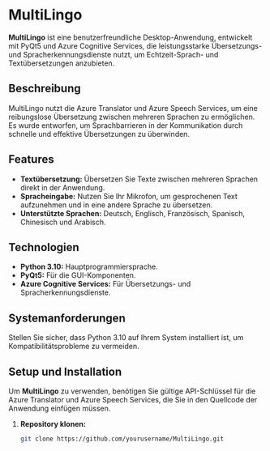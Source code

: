 # MultiLingo

**MultiLingo** ist eine benutzerfreundliche Desktop-Anwendung, entwickelt mit PyQt5 und Azure Cognitive Services, die leistungsstarke Übersetzungs- und Spracherkennungsdienste nutzt, um Echtzeit-Sprach- und Textübersetzungen anzubieten.

## Beschreibung

MultiLingo nutzt die Azure Translator und Azure Speech Services, um eine reibungslose Übersetzung zwischen mehreren Sprachen zu ermöglichen. Es wurde entworfen, um Sprachbarrieren in der Kommunikation durch schnelle und effektive Übersetzungen zu überwinden.

## Features

- **Textübersetzung:** Übersetzen Sie Texte zwischen mehreren Sprachen direkt in der Anwendung.
- **Spracheingabe:** Nutzen Sie Ihr Mikrofon, um gesprochenen Text aufzunehmen und in eine andere Sprache zu übersetzen.
- **Unterstützte Sprachen:** Deutsch, Englisch, Französisch, Spanisch, Chinesisch und Arabisch.

## Technologien

- **Python 3.10:** Hauptprogrammiersprache.
- **PyQt5:** Für die GUI-Komponenten.
- **Azure Cognitive Services:** Für Übersetzungs- und Spracherkennungsdienste.

## Systemanforderungen

Stellen Sie sicher, dass Python 3.10 auf Ihrem System installiert ist, um Kompatibilitätsprobleme zu vermeiden.

## Setup und Installation

Um **MultiLingo** zu verwenden, benötigen Sie gültige API-Schlüssel für die Azure Translator und Azure Speech Services, die Sie in den Quellcode der Anwendung einfügen müssen.

1. **Repository klonen:**
   ```bash
   git clone https://github.com/yourusername/MultiLingo.git
